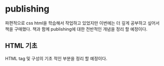 # publishing

파편적으로 css html을 학습해서 작업하고 있었지만 이번에는 더 깊게 공부하고 싶어서 책을 구매했다.
책과 함께 publishing에 대한 전반적인 개념을 정리 할 예정이다.

## HTML 기초
HTML tag 및 구성의 기초 적인 부분을 정리 할 예정이다.
